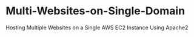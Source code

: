# Multi-Websites-on-Single-Domain
Hosting Multiple Websites on a Single AWS EC2 Instance Using Apache2
